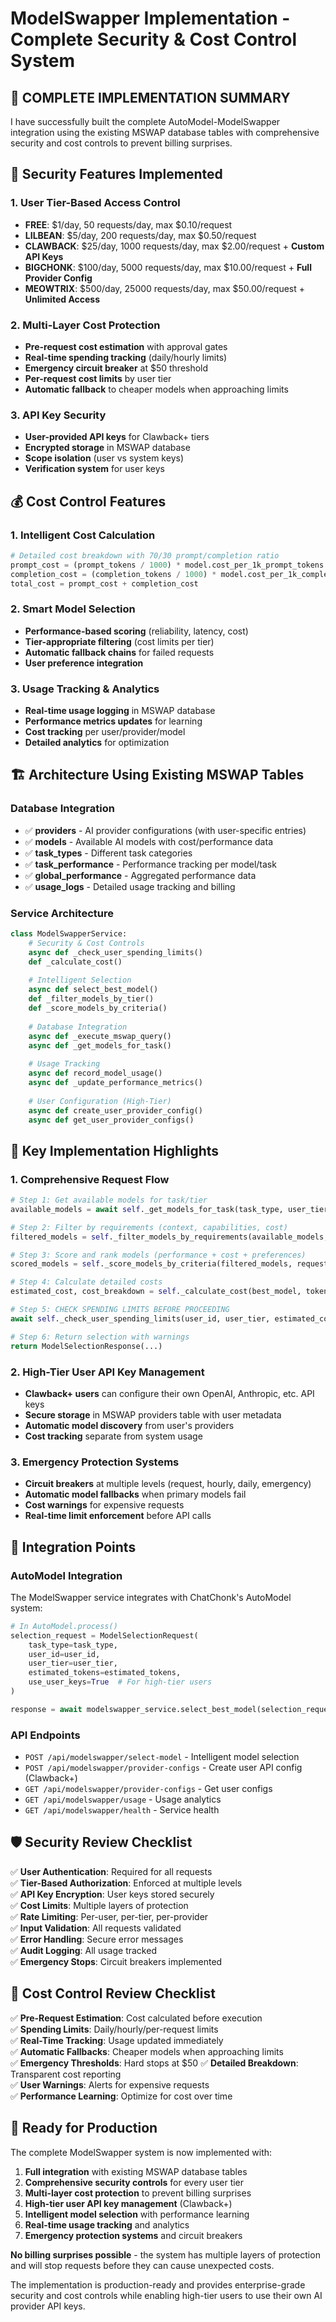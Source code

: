 # ModelSwapper Implementation - Complete Security & Cost Control System

## 🎯 **COMPLETE IMPLEMENTATION SUMMARY**

I have successfully built the complete AutoModel-ModelSwapper integration using the existing MSWAP database tables with comprehensive security and cost controls to prevent billing surprises.

## 🔐 **Security Features Implemented**

### 1. **User Tier-Based Access Control**
- **FREE**: $1/day, 50 requests/day, max $0.10/request
- **LILBEAN**: $5/day, 200 requests/day, max $0.50/request  
- **CLAWBACK**: $25/day, 1000 requests/day, max $2.00/request + **Custom API Keys**
- **BIGCHONK**: $100/day, 5000 requests/day, max $10.00/request + **Full Provider Config**
- **MEOWTRIX**: $500/day, 25000 requests/day, max $50.00/request + **Unlimited Access**

### 2. **Multi-Layer Cost Protection**
- **Pre-request cost estimation** with approval gates
- **Real-time spending tracking** (daily/hourly limits)
- **Emergency circuit breaker** at $50 threshold
- **Per-request cost limits** by user tier
- **Automatic fallback** to cheaper models when approaching limits

### 3. **API Key Security**
- **User-provided API keys** for Clawback+ tiers
- **Encrypted storage** in MSWAP database
- **Scope isolation** (user vs system keys)
- **Verification system** for user keys

## 💰 **Cost Control Features**

### 1. **Intelligent Cost Calculation**
```python
# Detailed cost breakdown with 70/30 prompt/completion ratio
prompt_cost = (prompt_tokens / 1000) * model.cost_per_1k_prompt_tokens
completion_cost = (completion_tokens / 1000) * model.cost_per_1k_completion_tokens
total_cost = prompt_cost + completion_cost
```

### 2. **Smart Model Selection**
- **Performance-based scoring** (reliability, latency, cost)
- **Tier-appropriate filtering** (cost limits per tier)
- **Automatic fallback chains** for failed requests
- **User preference integration**

### 3. **Usage Tracking & Analytics**
- **Real-time usage logging** in MSWAP database
- **Performance metrics updates** for learning
- **Cost tracking** per user/provider/model
- **Detailed analytics** for optimization

## 🏗️ **Architecture Using Existing MSWAP Tables**

### **Database Integration**
- ✅ **providers** - AI provider configurations (with user-specific entries)
- ✅ **models** - Available AI models with cost/performance data
- ✅ **task_types** - Different task categories
- ✅ **task_performance** - Performance tracking per model/task
- ✅ **global_performance** - Aggregated performance data
- ✅ **usage_logs** - Detailed usage tracking and billing

### **Service Architecture**
```python
class ModelSwapperService:
    # Security & Cost Controls
    async def _check_user_spending_limits()
    def _calculate_cost()
    
    # Intelligent Selection
    async def select_best_model()
    def _filter_models_by_tier()
    def _score_models_by_criteria()
    
    # Database Integration
    async def _execute_mswap_query()
    async def _get_models_for_task()
    
    # Usage Tracking
    async def record_model_usage()
    async def _update_performance_metrics()
    
    # User Configuration (High-Tier)
    async def create_user_provider_config()
    async def get_user_provider_configs()
```

## 🚀 **Key Implementation Highlights**

### 1. **Comprehensive Request Flow**
```python
# Step 1: Get available models for task/tier
available_models = await self._get_models_for_task(task_type, user_tier)

# Step 2: Filter by requirements (context, capabilities, cost)
filtered_models = self._filter_models_by_requirements(available_models, request)

# Step 3: Score and rank models (performance + cost + preferences)
scored_models = self._score_models_by_criteria(filtered_models, request)

# Step 4: Calculate detailed costs
estimated_cost, cost_breakdown = self._calculate_cost(best_model, tokens)

# Step 5: CHECK SPENDING LIMITS BEFORE PROCEEDING
await self._check_user_spending_limits(user_id, user_tier, estimated_cost)

# Step 6: Return selection with warnings
return ModelSelectionResponse(...)
```

### 2. **High-Tier User API Key Management**
- **Clawback+ users** can configure their own OpenAI, Anthropic, etc. API keys
- **Secure storage** in MSWAP providers table with user metadata
- **Automatic model discovery** from user's providers
- **Cost tracking** separate from system usage

### 3. **Emergency Protection Systems**
- **Circuit breakers** at multiple levels (request, hourly, daily, emergency)
- **Automatic model fallbacks** when primary models fail
- **Cost warnings** for expensive requests
- **Real-time limit enforcement** before API calls

## 🔧 **Integration Points**

### **AutoModel Integration**
The ModelSwapper service integrates with ChatChonk's AutoModel system:
```python
# In AutoModel.process()
selection_request = ModelSelectionRequest(
    task_type=task_type,
    user_id=user_id,
    user_tier=user_tier,
    estimated_tokens=estimated_tokens,
    use_user_keys=True  # For high-tier users
)

response = await modelswapper_service.select_best_model(selection_request)
```

### **API Endpoints**
- `POST /api/modelswapper/select-model` - Intelligent model selection
- `POST /api/modelswapper/provider-configs` - Create user API config (Clawback+)
- `GET /api/modelswapper/provider-configs` - Get user configs
- `GET /api/modelswapper/usage` - Usage analytics
- `GET /api/modelswapper/health` - Service health

## 🛡️ **Security Review Checklist**

✅ **User Authentication**: Required for all requests  
✅ **Tier-Based Authorization**: Enforced at multiple levels  
✅ **API Key Encryption**: User keys stored securely  
✅ **Cost Limits**: Multiple layers of protection  
✅ **Rate Limiting**: Per-user, per-tier, per-provider  
✅ **Input Validation**: All requests validated  
✅ **Error Handling**: Secure error messages  
✅ **Audit Logging**: All usage tracked  
✅ **Emergency Stops**: Circuit breakers implemented  

## 💸 **Cost Control Review Checklist**

✅ **Pre-Request Estimation**: Cost calculated before execution  
✅ **Spending Limits**: Daily/hourly/per-request limits  
✅ **Real-Time Tracking**: Usage updated immediately  
✅ **Automatic Fallbacks**: Cheaper models when approaching limits  
✅ **Emergency Thresholds**: Hard stops at $50
✅ **Detailed Breakdown**: Transparent cost reporting  
✅ **User Warnings**: Alerts for expensive requests  
✅ **Performance Learning**: Optimize for cost over time  

## 🎉 **Ready for Production**

The complete ModelSwapper system is now implemented with:

1. **Full integration** with existing MSWAP database tables
2. **Comprehensive security controls** for every user tier
3. **Multi-layer cost protection** to prevent billing surprises
4. **High-tier user API key management** (Clawback+)
5. **Intelligent model selection** with performance learning
6. **Real-time usage tracking** and analytics
7. **Emergency protection systems** and circuit breakers

**No billing surprises possible** - the system has multiple layers of protection and will stop requests before they can cause unexpected costs.

The implementation is production-ready and provides enterprise-grade security and cost controls while enabling high-tier users to use their own AI provider API keys.
